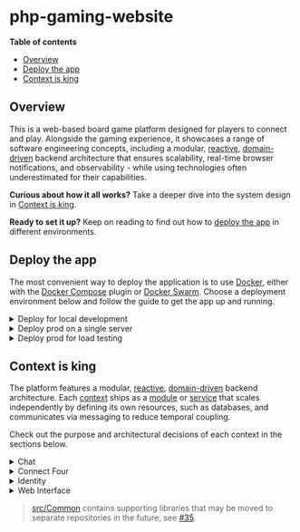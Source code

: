 # php-gaming-website

__Table of contents__

* [Overview](#overview)
* [Deploy the app](#deploy-the-app)
* [Context is king](#context-is-king)

## Overview

This is a web-based board game platform designed for players to connect and play.
Alongside the gaming experience, it showcases a range of software engineering concepts, including a modular,
[reactive](https://www.reactivemanifesto.org), [domain-driven](https://en.wikipedia.org/wiki/Domain-driven_design)
backend architecture that ensures scalability, real-time browser notifications,
and observability - while using technologies often underestimated for their capabilities.

**Curious about how it all works?** Take a deeper dive into the system design in [Context is king](#context-is-king).

**Ready to set it up?** Keep on reading to find out how to [deploy the app](#deploy-the-app) in different environments.

## Deploy the app

The most convenient way to deploy the application is to use [Docker](https://www.docker.com/),
either with the [Docker Compose](https://docs.docker.com/compose/) plugin
or [Docker Swarm](https://docs.docker.com/engine/swarm/).
Choose a deployment environment below and follow the guide to get the app up and running.

<details>
  <summary>Deploy for local development</summary>

  ### Deploy for local development

  Clone the repository and execute `./project build` to run the application. This command uses
  [Docker Compose](https://docs.docker.com/compose/) and copies downloaded dependencies from
  the container to the host system, enabling autocompletion.

  Once the project is up and running, the following URLs will be accessible:

  | URL                                              | Information                    |
  |--------------------------------------------------|--------------------------------|
  | [http://localhost/](http://localhost/)           | The application.               |
  | [http://localhost:8081/](http://localhost:8081/) | MySQL management interface.    |
  | [http://localhost:8082/](http://localhost:8082/) | Redis management interface.    |
  | [http://localhost:8083/](http://localhost:8083/) | Grafana management interface.  |

  Use `./project tests` to ensure code quality and consistency. This command performs code style checks,
  runs static analysis and executes the test suite to verify the application's functionality.
  It is also integrated into the pipeline to automate these checks upon pushing code.

  Use `./project composer` to manage dependencies and `./project installAssets` to install web assets
  during development. Both commands copy dependencies from the container to the host system upon completion,
  enabling autocompletion.

  > Additional commands helpful during development can be found by running `./project help`.

  > Updating the codebase will automatically restart long-running processes,
  > such as queue consumers, ensuring that changes are applied immediately.

  > After pulling updates from the repository, remember to run ./project build again.
  > Since the app isn't deployed to a production server, schema changes are consolidated to keep the codebase clean.
</details>

<details>
  <summary>Deploy prod on a single server</summary>

  ### Deploy prod on a single server

  Clone the repository or download [this file](/deploy/single-server/docker-compose.yml),
  and execute `docker compose -f deploy/single-server/docker-compose.yml up -d` or
  `docker stack deploy -c deploy/single-server/docker-compose.yml app`
  to deploy the application in a production environment.

  Alternatively, [click here](http://play-with-docker.com?stack=https://raw.githubusercontent.com/marein/php-gaming-website/master/deploy/single-server/docker-compose.yml)
  to deploy the application on [Play with Docker](http://play-with-docker.com).
</details>

<details>
  <summary>Deploy prod for load testing</summary>

  ### Deploy prod for load testing

  This is not merged yet, but feel free to have a look at [#170](https://github.com/marein/php-gaming-website/pull/170).
</details>

## Context is king

The platform features a modular, [reactive](https://www.reactivemanifesto.org),
[domain-driven](https://en.wikipedia.org/wiki/Domain-driven_design) backend architecture. Each
[context](https://martinfowler.com/bliki/BoundedContext.html) ships as a [module](/src) or
[service](https://github.com/gaming-platform?q=service-) that scales independently by defining its own
resources, such as databases, and communicates via messaging to reduce temporal coupling.

Check out the purpose and architectural decisions of each context in the sections below.

<details>
  <summary>Chat</summary>

  ### Chat

  **Purpose**: [Chat](/src/Chat) allows other contexts, like Connect Four, to initiate chats. Authors can list and write messages
  in these chats based on their access rights.

  **Communication**: Its use cases are exposed via
  [messaging](https://www.enterpriseintegrationpatterns.com/patterns/messaging/Messaging.html), utilizing
  [request-reply](https://www.enterpriseintegrationpatterns.com/patterns/messaging/RequestReply.html),
  with some directly invoked by the Web Interface to reduce network hops and abstractions.
  To notify other contexts about what has happened, [Domain Events](https://martinfowler.com/eaaDev/DomainEvent.html)
  are stored in a [transactional outbox](https://en.wikipedia.org/wiki/Inbox_and_outbox_pattern) and
  later published in [Protobuf](https://en.wikipedia.org/wiki/Protocol_Buffers) format using
  [publish-subscribe](https://www.enterpriseintegrationpatterns.com/patterns/messaging/PublishSubscribeChannel.html).
  A list of available messages [can be found here](https://github.com/gaming-platform/api).

  **Architecture**: Internally, it uses
  [ports and adapters](https://en.wikipedia.org/wiki/Hexagonal_architecture_(software)) to separate business logic
  from external systems. A [mediator](https://en.wikipedia.org/wiki/Mediator_pattern) exposes the
  [application layer](https://martinfowler.com/eaaCatalog/serviceLayer.html), routing requests to handlers
  and handling cross-cutting concerns like validation and transaction management. Business logic is organized using a
  [transaction script](https://martinfowler.com/eaaCatalog/transactionScript.html).

  **Infrastructure**: MySQL is used to store chats, messages and events (outbox), while Redis enables
  [idempotent messaging](https://www.enterpriseintegrationpatterns.com/patterns/messaging/IdempotentReceiver.html)
  to ensure that each message is processed exactly once, and RabbitMQ facilitates communication with other contexts.

  **Scalability**: The module is stateless, enabling it to scale horizontally by adding more instances.
  Current usage patterns of MySQL don’t require sharding, but chat IDs would be well-suited for partitioning if needed.
</details>

<details>
  <summary>Connect Four</summary>

  ### Connect Four
</details>

<details>
  <summary>Identity</summary>

  ### Identity
</details>

<details>
  <summary>Web Interface</summary>

  ### Web Interface

  **Purpose**: [Web Interface](/src/WebInterface) ties all modules together and serves as the main point of
  interaction for users.

  **Communication**: It directly invokes use cases from other modules to reduce network hops and abstractions,
  and calls other services via [request-response](https://en.wikipedia.org/wiki/Request–response). To notify users
  in real-time about what has happened, it subscribes to events from other contexts, using
  [publish-subscribe](https://www.enterpriseintegrationpatterns.com/patterns/messaging/PublishSubscribeChannel.html),
  and forwards them to subscribed users.

  **Architecture**: Internally, it uses a form of
  [layered architecture](https://en.wikipedia.org/wiki/Multitier_architecture).

  **Infrastructure**: Session storage is managed through Redis, RabbitMQ facilitates communication with other contexts,
  and Nchan notifies users in real-time.

  **Scalability**: The module is stateless, enabling it to scale horizontally by adding more instances.
  Some queues can be sharded using RabbitMQ's
  [consistent hash exchange](https://github.com/rabbitmq/rabbitmq-server/blob/main/deps/rabbitmq_consistent_hash_exchange/README.md)
  to distribute the load across multiple CPUs. Nchan performs well under current usage patterns, maintaining
  low latency and responsiveness even under high load.

  **Alternatives**: Instead of organizing the Web Interface horizontally, it could be embedded within the verticals
  to achieve higher [cohesion](https://en.wikipedia.org/wiki/Cohesion_(computer_science)).
  [UI composition](https://www.jimmybogard.com/composite-uis-for-microservices-a-primer/) would be done using
  [ESI](https://en.wikipedia.org/wiki/Edge_Side_Includes)/[SSI](https://en.wikipedia.org/wiki/Server_Side_Includes)
  to aggregate fragments from each context.
</details>

> [src/Common](/src/Common) contains supporting libraries that may be moved to separate repositories in the future,
> see [#35](https://github.com/marein/php-gaming-website/issues/35).
